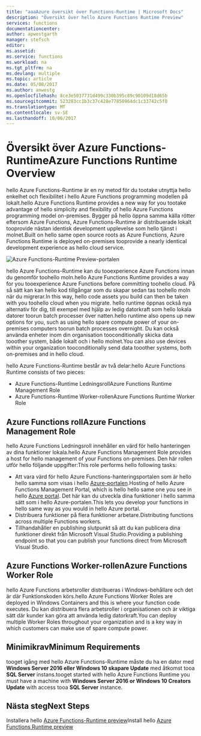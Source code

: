 ```yaml
---
title: "aaaAzure översikt över Functions-Runtime | Microsoft Docs"
description: "Översikt över hello Azure Functions Runtime Preview"
services: functions
documentationcenter: 
author: apwestgarth
manager: stefsch
editor: 
ms.assetid: 
ms.service: functions
ms.workload: na
ms.tgt_pltfrm: na
ms.devlang: multiple
ms.topic: article
ms.date: 05/08/2017
ms.author: anwestg
ms.openlocfilehash: 8ce3e5037731d499c330b395c89c90109d18d65b
ms.sourcegitcommit: 523283cc1b3c37c428e77850964dc1c33742c5f0
ms.translationtype: MT
ms.contentlocale: sv-SE
ms.lasthandoff: 10/06/2017
---
```

# <a name="azure-functions-runtime-overview"></a><span data-ttu-id="34a43-103">Översikt över Azure Functions-Runtime</span><span class="sxs-lookup"><span data-stu-id="34a43-103">Azure Functions Runtime Overview</span></span>

<span data-ttu-id="34a43-104">hello Azure Functions-Runtime är en ny metod för du tootake utnyttja hello enkelhet och flexibilitet i hello Azure Functions programming modellen på lokalt.</span><span class="sxs-lookup"><span data-stu-id="34a43-104">hello Azure Functions Runtime provides a new way for you tootake advantage of hello simplicity and flexibility of hello Azure Functions programming model on-premises.</span></span> <span data-ttu-id="34a43-105">Bygger på hello öppna samma källa rötter eftersom Azure Functions, Azure Functions-Runtime är distribuerade lokalt tooprovide nästan identisk development upplevelse som hello tjänst i molnet.</span><span class="sxs-lookup"><span data-stu-id="34a43-105">Built on hello same open source roots as Azure Functions, Azure Functions Runtime is deployed on-premises tooprovide a nearly identical development experience as hello cloud service.</span></span>

![Azure Functions-Runtime Preview-portalen][1]

<span data-ttu-id="34a43-107">hello Azure Functions-Runtime kan du tooexperience Azure Functions innan du genomför toohello moln.</span><span class="sxs-lookup"><span data-stu-id="34a43-107">hello Azure Functions Runtime provides a way for you tooexperience Azure Functions before committing toohello cloud.</span></span> <span data-ttu-id="34a43-108">På så sätt kan kan hello kod tillgångar som du skapar sedan tas toohello moln när du migrerar.</span><span class="sxs-lookup"><span data-stu-id="34a43-108">In this way, hello code assets you build can then be taken with you toohello cloud when you migrate.</span></span>  <span data-ttu-id="34a43-109">hello runtime öppnas också nya alternativ för dig, till exempel med hjälp av ledig datorkraft som hello lokala datorer toorun batch processer över natten.</span><span class="sxs-lookup"><span data-stu-id="34a43-109">hello runtime also opens up new options for you, such as using hello spare compute power of your on-premises computers toorun batch processes overnight.</span></span> <span data-ttu-id="34a43-110">Du kan också använda enheter inom din organisation tooconditionally skicka data tooother system, både lokalt och i hello molnet.</span><span class="sxs-lookup"><span data-stu-id="34a43-110">You can also use devices within your organization tooconditionally send data tooother systems, both on-premises and in hello cloud.</span></span>

<span data-ttu-id="34a43-111">hello Azure Functions-Runtime består av två delar:</span><span class="sxs-lookup"><span data-stu-id="34a43-111">hello Azure Functions Runtime consists of two pieces:</span></span>
* <span data-ttu-id="34a43-112">Azure Functions-Runtime Ledningsroll</span><span class="sxs-lookup"><span data-stu-id="34a43-112">Azure Functions Runtime Management Role</span></span>
* <span data-ttu-id="34a43-113">Azure Functions-Runtime Worker-rollen</span><span class="sxs-lookup"><span data-stu-id="34a43-113">Azure Functions Runtime Worker Role</span></span>

## <a name="azure-functions-management-role"></a><span data-ttu-id="34a43-114">Azure Functions roll</span><span class="sxs-lookup"><span data-stu-id="34a43-114">Azure Functions Management Role</span></span>

<span data-ttu-id="34a43-115">hello Azure Functions Ledningsroll innehåller en värd för hello hanteringen av dina funktioner lokala.</span><span class="sxs-lookup"><span data-stu-id="34a43-115">hello Azure Functions Management Role provides a host for hello management of your Functions on-premises.</span></span> <span data-ttu-id="34a43-116">Den här rollen utför hello följande uppgifter:</span><span class="sxs-lookup"><span data-stu-id="34a43-116">This role performs hello following tasks:</span></span>

* <span data-ttu-id="34a43-117">Att vara värd för hello Azure Functions-hanteringsportalen som är hello hello samma som visas i hello [Azure-portalen](https://portal.azure.com).</span><span class="sxs-lookup"><span data-stu-id="34a43-117">Hosting of hello Azure Functions Management Portal, which is hello hello same one you see in hello [Azure portal](https://portal.azure.com).</span></span> <span data-ttu-id="34a43-118">Det här kan du utveckla dina funktioner i hello samma sätt som i hello Azure-portalen.</span><span class="sxs-lookup"><span data-stu-id="34a43-118">This lets you develop your functions in hello same way as you would in hello Azure portal.</span></span>
* <span data-ttu-id="34a43-119">Distribuera funktioner på flera funktioner arbetare.</span><span class="sxs-lookup"><span data-stu-id="34a43-119">Distributing functions across multiple Functions workers.</span></span>
* <span data-ttu-id="34a43-120">Tillhandahåller en publishing slutpunkt så att du kan publicera dina funktioner direkt från Microsoft Visual Studio.</span><span class="sxs-lookup"><span data-stu-id="34a43-120">Providing a publishing endpoint so that you can publish your functions direct from Microsoft Visual Studio.</span></span>

## <a name="azure-functions-worker-role"></a><span data-ttu-id="34a43-121">Azure Functions Worker-rollen</span><span class="sxs-lookup"><span data-stu-id="34a43-121">Azure Functions Worker Role</span></span>

<span data-ttu-id="34a43-122">hello Azure Functions arbetsroller distribueras i Windows-behållare och det är där Funktionskoden körs.</span><span class="sxs-lookup"><span data-stu-id="34a43-122">hello Azure Functions Worker Roles are deployed in Windows Containers and this is where your function code executes.</span></span>  <span data-ttu-id="34a43-123">Du kan distribuera flera arbetsroller i organisationen och är viktiga sätt där kunder kan göra att använda ledig datorkraft.</span><span class="sxs-lookup"><span data-stu-id="34a43-123">You can deploy multiple Worker Roles throughout your organization and is a key way in which customers can make use of spare compute power.</span></span>

## <a name="minimum-requirements"></a><span data-ttu-id="34a43-124">Minimikrav</span><span class="sxs-lookup"><span data-stu-id="34a43-124">Minimum Requirements</span></span>

<span data-ttu-id="34a43-125">tooget igång med hello Azure Functions-Runtime måste du ha en dator med **Windows Server 2016 eller Windows 10 skapare Update** med åtkomst tooa **SQL Server** instans.</span><span class="sxs-lookup"><span data-stu-id="34a43-125">tooget started with hello Azure Functions Runtime you must have a machine with **Windows Server 2016 or Windows 10 Creators Update** with access tooa **SQL Server** instance.</span></span>

## <a name="next-steps"></a><span data-ttu-id="34a43-126">Nästa steg</span><span class="sxs-lookup"><span data-stu-id="34a43-126">Next Steps</span></span>

<span data-ttu-id="34a43-127">Installera hello [Azure Functions-Runtime preview](https://aka.ms/azafr)</span><span class="sxs-lookup"><span data-stu-id="34a43-127">Install hello [Azure Functions Runtime preview](https://aka.ms/azafr)</span></span>

<!--Image references-->
[1]: ./media/functions-runtime-overview/AzureFunctionsRuntime_Portal.png
